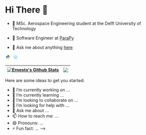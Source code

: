 # Hi There 👋

- 🚀 MSc. Aerospace Engineering student at the Delft University of Technology
  
- 💼 Software Engineer at [ParaPy](https://parapy.nl/)

- 💬 Ask me about anything [here](https://github.com/ErnestoHof/ErnestoHof/issues)

<code><img height="20" alt="python" src="https://raw.githubusercontent.com/github/explore/80688e429a7d4ef2fca1e82350fe8e3517d3494d/topics/python/python.png"></code>
<code><img height="20" alt="python" src="https://raw.githubusercontent.com/github/explore/80688e429a7d4ef2fca1e82350fe8e3517d3494d/topics/react/react.png"></code>

| <a href="https://github.com/ErnestoHof/github-readme-stats"><img align="center" src="https://github-readme-stats.vercel.app/api?username=ErnestoHof&show_icons=true&include_all_commits=true&theme=buefy&hide_border=true" alt="Ernesto's Github Stats" /></a> | <a href="https://github.com/ErnestoHof/github-readme-stats"><img align="center" src="https://github-readme-stats.vercel.app/api/top-langs/?username=ErnestoHof&layout=compact&theme=buefy&hide_border=true" /></a> |
| ------------- | ------------- |

Here are some ideas to get you started:

- 🔭 I’m currently working on ...
- 🌱 I’m currently learning ...
- 👯 I’m looking to collaborate on ...
- 🤔 I’m looking for help with ...
- 💬 Ask me about ...
- 📫 How to reach me: ...
- 😄 Pronouns: ...
- ⚡ Fun fact: ...
-->

